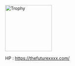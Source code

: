 <div>
  <img
    alt="Trophy"
    height="150px"
    src="https://github-profile-trophy.vercel.app/?username=yamashita-junki&column=8"
  />
</div>

<!--
**YamashitaJunki/YamashitaJunki** is a ✨ _special_ ✨ repository because its `README.md` (this file) appears on your GitHub profile.

Here are some ideas to get you started:

- 🔭 I’m currently working on ...
- 🌱 I’m currently learning ...
- 👯 I’m looking to collaborate on ...
- 🤔 I’m looking for help with ...
- 💬 Ask me about ...
- 📫 How to reach me: ...
- 😄 Pronouns: ...
- ⚡ Fun fact: ...
-->

HP : https://thefuturexxxx.com/ 
